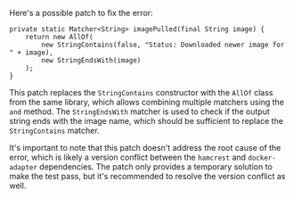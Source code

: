 Here's a possible patch to fix the error:
```
private static Matcher<String> imagePulled(final String image) {
    return new AllOf(
        new StringContains(false, "Status: Downloaded newer image for " + image),
        new StringEndsWith(image)
    );
}
```
This patch replaces the `StringContains` constructor with the `AllOf` class from the same library, which allows combining multiple matchers using the `and` method. The `StringEndsWith` matcher is used to check if the output string ends with the image name, which should be sufficient to replace the `StringContains` matcher.

It's important to note that this patch doesn't address the root cause of the error, which is likely a version conflict between the `hamcrest` and `docker-adapter` dependencies. The patch only provides a temporary solution to make the test pass, but it's recommended to resolve the version conflict as well.